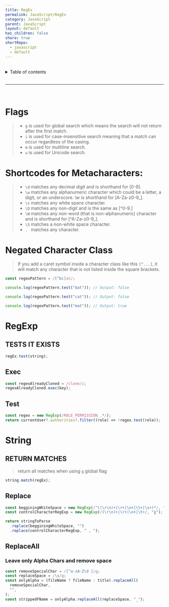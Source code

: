```yaml
---
title: RegEx
permalink: JavaScript/RegEx
category: JavaScript
parent: JavaScript
layout: default
has_children: false
share: true
shortRepo:
  - javascript
  - default
---
```


<br/>

<details markdown="block">                      
<summary>                      
Table of contents                      
</summary>                      
{: .text-delta }                      
1. TOC                      
{:toc}                      
</details>

<br/>

---

<br/>

# Flags

> - `g` is used for global search which means the search will not return after the first match.
> - `i` is used for case-insensitive search meaning that a match can occur regardless of the casing.
> - `m` is used for multiline search.
> - `u` is used for Unicode search.

# Shortcodes for Metacharacters:

> - `\d` matches any decimal digit and is shorthand for [0-9].
> - `\w` matches any alphanumeric character which could be a letter, a digit, or an underscore. \w is shorthand for [A-Za-z0-9_].
> - `\s` matches any white space character.
> - `\D` matches any non-digit and is the same as [^0-9.]
> - `\W` matches any non-word (that is non-alphanumeric) character and is shorthand for [^A-Za-z0-9_].
> - `\S` matches a non-white space character.
> - `. ` matches any character.

# Negated Character Class

> If you add a caret symbol inside a character class like this `[^...]`, it will match any character that is not listed inside the square brackets.

```javascript
const regexPattern = /[^bc]at/;

console.log(regexPattern.test("bat")); // Output: false

console.log(regexPattern.test("cat")); // Output: false

console.log(regexPattern.test("mat")); // Output: true
```

# RegExp

## TESTS IT EXISTS

```javascript
regEx.test(string);
```

## Exec

```javascript
const regexAlreadyCloned = /clone/i;
regexAlreadyCloned.exec(key);
```

## Test

```javascript
const regex = new RegExp(/ROLE_PERMISSION_.*/);
return currentUser?.authorities?.filter((role) => !regex.test(role));
```

# String

## RETURN MATCHES

> return all matches when using `g` global flag

```javascript
string.match(regEx);
```

## Replace

```javascript
const begginingWhiteSpace = new RegExp(/^((\r\n)+|\r+|\n+|\t+|\s+)*/, "m");
const controlCharacterRegExp = new RegExp(/(\r\n)+|\r+|\n+|\t+/, "g");

return stringToParse
  .replace(begginingWhiteSpace, "")
  .replace(controlCharacterRegExp, " , ");
```

## ReplaceAll

### Leave only Alpha Chars and remove space

```javascript
const removeSpecialChar = /[^a-zA-Z\d ]/g;
const replaceSpace = /\s/g;
const onlyAlpha = (fileName ? fileName : title).replaceAll(
  removeSpecialChar,
  "",
);
const strippedFName = onlyAlpha.replaceAll(replaceSpace, "_");
```

